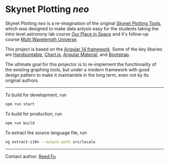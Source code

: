 # Skynet Plotting _neo_

Skynet Plotting _neo_ is a re-imagination of the original [Skynet Plotting Tools](https://github.com/SkynetRTN/skynet-plotting), which was designed to make data anlysis easy for the students taking the intro level astronony lab course [Our Place in Space](https://skynet.unc.edu/astr101l) and it's follow-up course [Multi Wavelength Universe](https://openpress.usask.ca/skynet).

This project is based on the [Angular 14 framework](https://angular.io). Some of the key libaries are [Handsontable](http://handsontable.com), [Chart.js](http://chartjs.org), [Angular Material](http://material.angular.io), and [Bootstrap](https://getbootstrap.com).

The ultimate goal for this projector is to re-implement the functinoality of the existing graphing tools, but under a modern framework with good design pattern to make it maintainble in the long term, even not by its original authors.

----
To build for development, run
```bash
npm run start
```

To build for production, run
```bash
npm run build
```

To extract the source language file, run
```bash
ng extract-i18n --output-path src/locale
```

----
Contact author: [Reed Fu](mailto:rfugithub@outlook.com)
